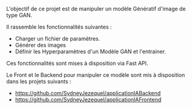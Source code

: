 L'objectif de ce projet est de manipuler un modèle Génératif d'image de type GAN.

Il rassemble les fonctionnalités suivantes :
- Charger un fichier de paramètres.
- Générer des images
- Définir les Hyperparamètres d'un Modèle GAN et l'entrainer.

Ces fonctionnalités sont mises à disposition via Fast API.

Le Front et le Backend pour manipuler ce modèle sont mis à disposition dans les projets suivants :
- https://github.com/SydneyJezequel/applicationIABackend
- https://github.com/SydneyJezequel/applicationIAFrontend

